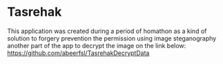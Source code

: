 # Tasrehak
This application was created during a period of homathon as a kind of solution to forgery prevention the permission using
image steganography another part of the app to decrypt the image
on the link below: https://github.com/abeerfsl/TasrehakDecryptData
